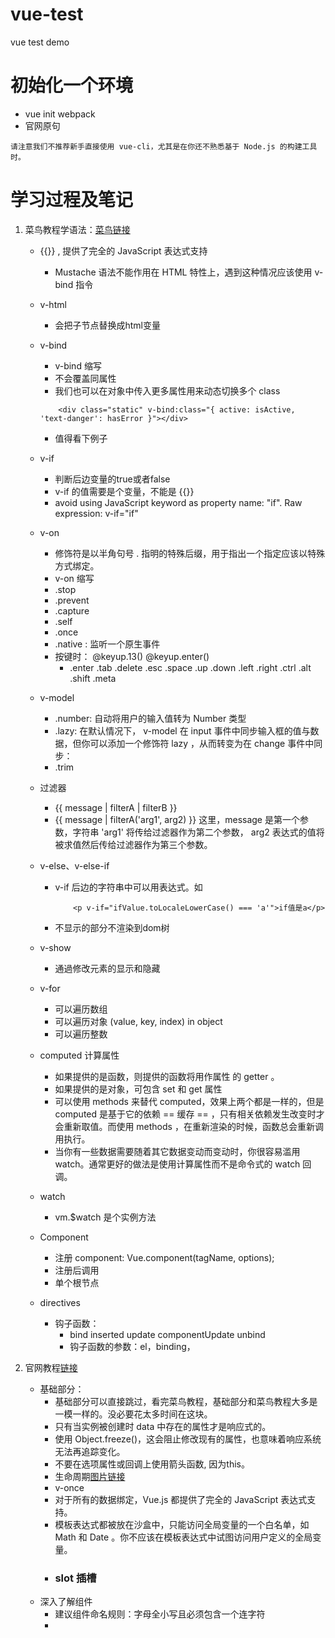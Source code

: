 # vue-test
vue test demo

# 初始化一个环境
- vue init webpack <my-project>
- 官网原句

```
请注意我们不推荐新手直接使用 vue-cli，尤其是在你还不熟悉基于 Node.js 的构建工具时。
```

# 学习过程及笔记
1. 菜鸟教程学语法：[菜鸟链接](http://www.runoob.com/vue2/vue-tutorial.html)
    - {{}} , 提供了完全的 JavaScript 表达式支持 
        - Mustache 语法不能作用在 HTML 特性上，遇到这种情况应该使用 v-bind 指令
    - v-html
        - 会把子节点替换成html变量
    - v-bind
        - v-bind 缩写
        - 不会覆盖同属性
        - 我们也可以在对象中传入更多属性用来动态切换多个 class 

        ```
            <div class="static" v-bind:class="{ active: isActive, 'text-danger': hasError }"></div>
        ```
        - 值得看下例子
    - v-if 
        - 判断后边变量的true或者false
        - v-if 的值需要是个变量，不能是 {{}}
        - avoid using JavaScript keyword as property name: "if". Raw expression: v-if="if"
    - v-on
        - 修饰符是以半角句号 . 指明的特殊后缀，用于指出一个指定应该以特殊方式绑定。
        - v-on 缩写
        - .stop 
        - .prevent
        - .capture
        - .self
        - .once
        - .native : 监听一个原生事件
        - 按键时： @keyup.13() @keyup.enter()
            - .enter .tab .delete .esc .space .up .down .left .right .ctrl .alt .shift .meta
    - v-model
        - .number: 自动将用户的输入值转为 Number 类型
        - .lazy: 在默认情况下， v-model 在 input 事件中同步输入框的值与数据，但你可以添加一个修饰符 lazy ，从而转变为在 change 事件中同步：
        - .trim
    - 过滤器
        - {{ message | filterA | filterB }}
        - {{ message | filterA('arg1', arg2) }} 这里，message 是第一个参数，字符串 'arg1' 将传给过滤器作为第二个参数， arg2 表达式的值将被求值然后传给过滤器作为第三个参数。
    - v-else、v-else-if
        - v-if 后边的字符串中可以用表达式。如
            ```
                <p v-if="ifValue.toLocaleLowerCase() === 'a'">if值是a</p>
            ```
        - 不显示的部分不渲染到dom树
    - v-show
        - 通過修改元素的显示和隐藏
    - v-for
        - 可以遍历数组
        - 可以遍历对象 (value, key, index) in object
        - 可以遍历整数
    - computed 计算属性
        - 如果提供的是函数，则提供的函数将用作属性 的 getter 。
        - 如果提供的是对象，可包含 set 和 get 属性
        - 可以使用 methods 来替代 computed，效果上两个都是一样的，但是 computed 是基于它的依赖 == 缓存 == ，只有相关依赖发生改变时才会重新取值。而使用 methods ，在重新渲染的时候，函数总会重新调用执行。
        - 当你有一些数据需要随着其它数据变动而变动时，你很容易滥用 watch。通常更好的做法是使用计算属性而不是命令式的 watch 回调。

    - watch 
        - vm.$watch 是个实例方法

    - Component
        - 注册 component: Vue.component(tagName, options);
        - 注册后调用 <tagName></tagName>
        - 单个根节点

    - directives
        - 钩子函数：
            - bind inserted update componentUpdate unbind
            - 钩子函数的参数：el，binding，

2. 官网教程[链接](https://cn.vuejs.org/v2/guide/)
    - 基础部分：
        - 基础部分可以直接跳过，看完菜鸟教程，基础部分和菜鸟教程大多是一模一样的。没必要花太多时间在这块。
        - 只有当实例被创建时 data 中存在的属性才是响应式的。
        - 使用 Object.freeze()，这会阻止修改现有的属性，也意味着响应系统无法再追踪变化。
        - 不要在选项属性或回调上使用箭头函数, 因为this。
        - 生命周期[图片链接](https://cn.vuejs.org/images/lifecycle.png)
        - v-once
        - 对于所有的数据绑定，Vue.js 都提供了完全的 JavaScript 表达式支持。
        - 模板表达式都被放在沙盒中，只能访问全局变量的一个白名单，如 Math 和 Date 。你不应该在模板表达式中试图访问用户定义的全局变量。
        - ### slot 插槽
    - 深入了解组件
        - 建议组件命名规则：字母全小写且必须包含一个连字符
        - 


    
